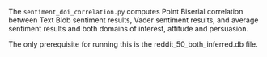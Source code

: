 The `sentiment_doi_correlation.py` computes Point Biserial correlation between 
Text Blob sentiment results, Vader sentiment results, and average
sentiment results and both domains of interest, attitude and persuasion.

The only prerequisite for running this is the reddit_50_both_inferred.db file. 